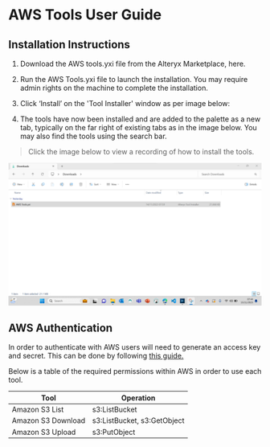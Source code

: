 # AWS Tools User Guide

## Installation Instructions

1. Download the AWS tools.yxi file from the Alteryx Marketplace, here.

2.  Run the AWS Tools.yxi file to launch the installation. You may
    require admin rights on the machine to complete the installation.

3.  Click ‘Install’ on the 'Tool Installer' window as per image below:

4.  The tools have now been installed and are added to the palette as a
    new tab, typically on the far right of existing tabs as in the image
    below. You may also find the tools using the search bar.

> Click the image below to view a recording of how to install the tools.

[![AWS Tools Installation Guide](https://github.com/Aimpoint-Digital/alteryx-marketplace/blob/a96277c2615c2f504bc8126fb4ee3e395609f8f2/aws-tools/supporting-files/AWS%20Tools%20Installation%20Guide.png)](https://aimpointdigital.sharefile.com/d-s2b239fc6a540481da0b6d133dab3535f "AWS Tools Installation Guide")

## AWS Authentication

In order to authenticate with AWS users will need to generate an access key and secret. This can be done by following [this guide.](https://aws.amazon.com/blogs/security/wheres-my-secret-access-key/)

Below is a table of the required permissions within AWS in order to use each tool.

| Tool      | Operation |
| ----------- | ----------- |
| Amazon S3 List      | s3:ListBucket       |
| Amazon S3 Download   | s3:ListBucket, s3:GetObject        |
| Amazon S3 Upload   | s3:PutObject          |
